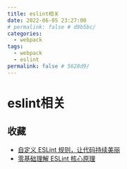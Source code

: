 ```yaml
---
title: eslint相关
date: 2022-06-05 23:27:00
# permalink: false # d9b5bc/
categories: 
  - webpack
tags: 
  - webpack
  - eslint
permalink: false # 5628d9/
---
```



# eslint相关



## 收藏

- [自定义 ESLint 规则，让代码持续美丽](https://mp.weixin.qq.com/s/uHLWydpaYiMynsh10Ctchg)
- [零基础理解 ESLint 核心原理](https://mp.weixin.qq.com/s/7WkTlKEqefUsvyG1LxvIUQ)
